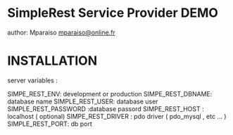 SimpleRest Service Provider DEMO
================================

author: Mparaiso <mparaiso@online.fr>

# INSTALLATION

server variables :

SIMPE_REST_ENV: development or production
SIMPE_REST_DBNAME: database name
SIMPLE_REST_USER: database user
SIMPLE_REST_PASSWORD :database passord
SIMPE_REST_HOST : localhost ( optional)
SIMPE_REST_DRIVER : pdo driver ( pdo_mysql , etc ... )
SIMPLE_REST_PORT: db port
